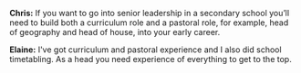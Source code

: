 **Chris:** If you want to go into senior leadership in a secondary school you’ll need to build both a curriculum role and a pastoral role, for example, head of geography and head of house, into your early career. 

**Elaine:** I've got curriculum and pastoral experience and I also did school timetabling. As a head you need experience of everything to get to the top. 
